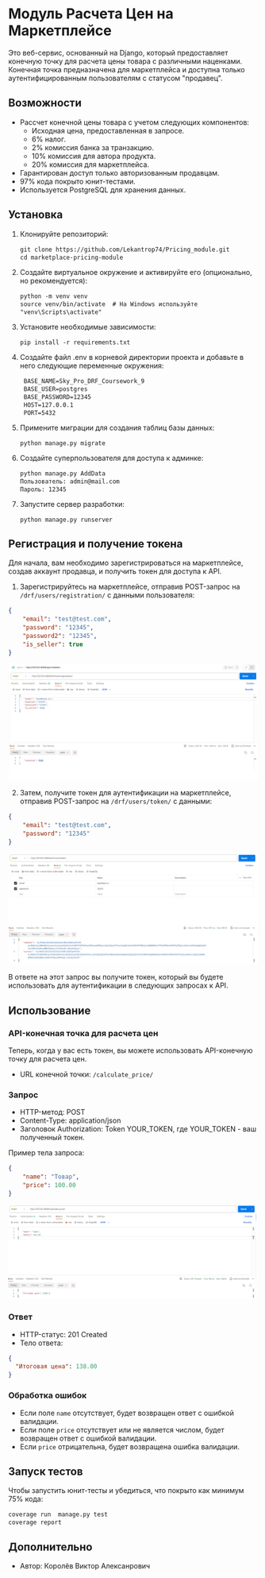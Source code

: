 # Модуль Расчета Цен на Маркетплейсе

Это веб-сервис, основанный на Django, который предоставляет конечную точку для расчета цены товара с различными наценками. Конечная точка предназначена для маркетплейса и доступна только аутентифицированным пользователям с статусом "продавец".

## Возможности

- Рассчет конечной цены товара с учетом следующих компонентов:
  - Исходная цена, предоставленная в запросе.
  - 6% налог.
  - 2% комиссия банка за транзакцию.
  - 10% комиссия для автора продукта.
  - 20% комиссия для маркетплейса.
- Гарантирован доступ только авторизованным продавцам.
- 97% кода покрыто юнит-тестами.
- Используется PostgreSQL для хранения данных.

## Установка

1. Клонируйте репозиторий:
   ```shell
   git clone https://github.com/Lekantrop74/Pricing_module.git
   cd marketplace-pricing-module
   ```

2. Создайте виртуальное окружение и активируйте его (опционально, но рекомендуется):
   ```shell
   python -m venv venv
   source venv/bin/activate  # На Windows используйте "venv\Scripts\activate"
   ```

3. Установите необходимые зависимости:
   ```shell
   pip install -r requirements.txt
   ```

4. Создайте файл .env в корневой директории проекта и добавьте в него следующие переменные окружения:
   ```shell
    BASE_NAME=Sky_Pro_DRF_Coursework_9
    BASE_USER=postgres
    BASE_PASSWORD=12345
    HOST=127.0.0.1
    PORT=5432
   ```

5. Примените миграции для создания таблиц базы данных:
   ```shell
   python manage.py migrate
   ```

6. Создайте суперпользователя для доступа к админке:
   ```shell
   python manage.py AddData
   Пользователь: admin@mail.com
   Пароль: 12345
   ```

7. Запустите сервер разработки:
   ```shell
   python manage.py runserver
   ```

## Регистрация и получение токена

Для начала, вам необходимо зарегистрироваться на маркетплейсе, создав аккаунт продавца, и получить токен для доступа к API.

1. Зарегистрируйтесь на маркетплейсе, отправив POST-запрос на `/drf/users/registration/` с данными пользователя:

```json
{
    "email": "test@test.com",
    "password": "12345",
    "password2": "12345",
    "is_seller": true
}
```
![registration.PNG](media/registration.PNG)

2. Затем, получите токен для аутентификации на маркетплейсе, отправив POST-запрос на `/drf/users/token/` с данными:

```json
{
    "email": "test@test.com",
    "password": "12345"
}
```
![token.PNG](media/token.PNG)

В ответе на этот запрос вы получите токен, который вы будете использовать для аутентификации в следующих запросах к API.

## Использование

### API-конечная точка для расчета цен

Теперь, когда у вас есть токен, вы можете использовать API-конечную точку для расчета цен.

- URL конечной точки: `/calculate_price/`

### Запрос

- HTTP-метод: POST
- Content-Type: application/json
- Заголовок Authorization: Token YOUR_TOKEN, где YOUR_TOKEN - ваш полученный токен.

Пример тела запроса:

```json
{
    "name": "Товар",
    "price": 100.00
}
```
![calculate_price.PNG](media/calculate_price.PNG)

### Ответ

- HTTP-статус: 201 Created
- Тело ответа:

```json
{
  "Итоговая цена": 138.00
}
```

### Обработка ошибок

- Если поле `name` отсутствует, будет возвращен ответ с ошибкой валидации.
- Если поле `price` отсутствует или не является числом, будет возвращен ответ с ошибкой валидации.
- Если `price` отрицательна, будет возвращена ошибка валидации.

## Запуск тестов

Чтобы запустить юнит-тесты и убедиться, что покрыто как минимум 75% кода:

```shell
coverage run  manage.py test
coverage report    
```

## Дополнительно

- Автор: Королёв Виктор Алексанрович
